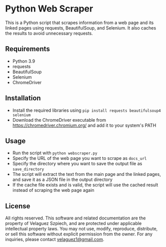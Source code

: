 # Python Web Scraper

This is a Python script that scrapes information from a web page and its linked pages using requests, BeautifulSoup, and Selenium. It also caches the results to avoid unnecessary requests.

## Requirements

- Python 3.9
- requests
- BeautifulSoup
- Selenium
- ChromeDriver

## Installation

- Install the required libraries using `pip install requests beautifulsoup4 selenium`
- Download the ChromeDriver executable from https://chromedriver.chromium.org/ and add it to your system's PATH

## Usage

- Run the script with `python webscraper.py`
- Specify the URL of the web page you want to scrape as `docs_url`
- Specify the directory where you want to save the output file as `save_directory`
- The script will extract the text from the main page and the linked pages, and save it as a JSON file in the output directory
- If the cache file exists and is valid, the script will use the cached result instead of scraping the web page again

## License

All rights reserved. This software and related documentation are the property of Velaguez Szpiech, and are protected under applicable intellectual property laws. You may not use, modify, reproduce, distribute, or sell this software without explicit permission from the owner. For any inquiries, please contact velaguez1@gmail.com.
